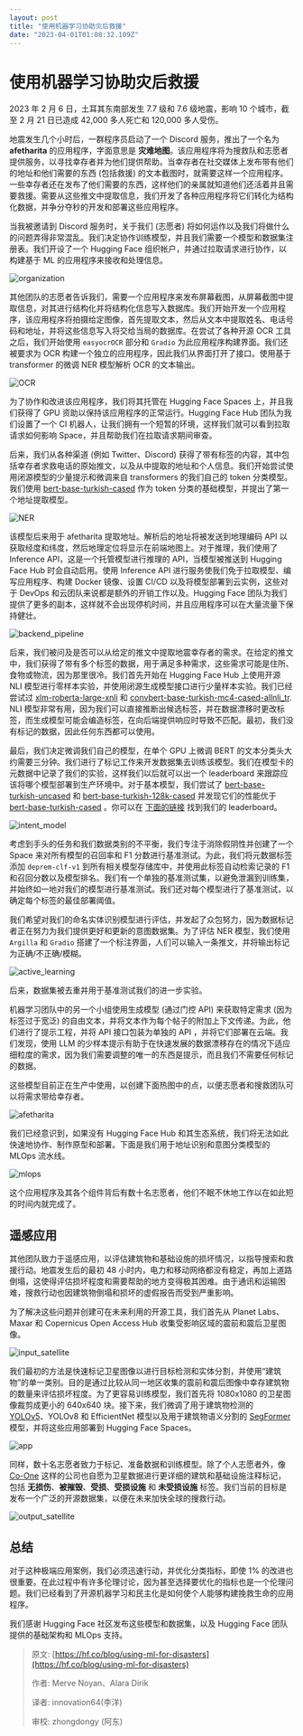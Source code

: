 ```yaml
---
layout: post
title: "使用机器学习协助灾后救援"
date: "2023-04-01T01:08:32.109Z"
---
```

使用机器学习协助灾后救援
============

2023 年 2 月 6 日，土耳其东南部发生 7.7 级和 7.6 级地震，影响 10 个城市，截至 2 月 21 日已造成 42,000 多人死亡和 120,000 多人受伤。

地震发生几个小时后，一群程序员启动了一个 Discord 服务，推出了一个名为 **afetharita** 的应用程序，字面意思是 **灾难地图**。该应用程序将为搜救队和志愿者提供服务，以寻找幸存者并为他们提供帮助。当幸存者在社交媒体上发布带有他们的地址和他们需要的东西 (包括救援) 的文本截图时，就需要这样一个应用程序。一些幸存者还在发布了他们需要的东西，这样他们的亲属就知道他们还活着并且需要救援。需要从这些推文中提取信息，我们开发了各种应用程序将它们转化为结构化数据，并争分夺秒的开发和部署这些应用程序。

当我被邀请到 Discord 服务时，关于我们 (志愿者) 将如何运作以及我们将做什么的问题弄得非常混乱。我们决定协作训练模型，并且我们需要一个模型和数据集注册表。我们开设了一个 Hugging Face 组织帐户，并通过拉取请求进行协作，以构建基于 ML 的应用程序来接收和处理信息。

![organization](https://img-s1.andfun.cn/devrel/posts/2023-03-31-065508.png)

其他团队的志愿者告诉我们，需要一个应用程序来发布屏幕截图，从屏幕截图中提取信息，对其进行结构化并将结构化信息写入数据库。我们开始开发一个应用程序，该应用程序将拍摄给定图像，首先提取文本，然后从文本中提取姓名、电话号码和地址，并将这些信息写入将交给当局的数据库。在尝试了各种开源 OCR 工具之后，我们开始使用 `easyocrOCR` 部分和 `Gradio` 为此应用程序构建界面。我们还被要求为 OCR 构建一个独立的应用程序，因此我们从界面打开了接口。使用基于 transformer 的微调 NER 模型解析 OCR 的文本输出。

![OCR](https://img-s1.andfun.cn/devrel/posts/2023-03-31-065510.png)

为了协作和改进该应用程序，我们将其托管在 Hugging Face Spaces 上，并且我们获得了 GPU 资助以保持该应用程序的正常运行。Hugging Face Hub 团队为我们设置了一个 CI 机器人，让我们拥有一个短暂的环境，这样我们就可以看到拉取请求如何影响 Space，并且帮助我们在拉取请求期间审查。

后来，我们从各种渠道 (例如 Twitter、Discord) 获得了带有标签的内容，其中包括幸存者求救电话的原始推文，以及从中提取的地址和个人信息。我们开始尝试使用闭源模型的少量提示和微调来自 transformers 的我们自己的 token 分类模型。我们使用 [bert-base-turkish-cased](https://huggingface.co/dbmdz/bert-base-turkish-cased) 作为 token 分类的基础模型，并提出了第一个地址提取模型。

![NER](https://img-s1.andfun.cn/devrel/posts/2023-03-31-065511.png)

该模型后来用于 afetharita 提取地址。解析后的地址将被发送到地理编码 API 以获取经度和纬度，然后地理定位将显示在前端地图上。对于推理，我们使用了 Inference API，这是一个托管模型进行推理的 API，当模型被推送到 Hugging Face Hub 时会自动启用。使用 Inference API 进行服务使我们免于拉取模型、编写应用程序、构建 Docker 镜像、设置 CI/CD 以及将模型部署到云实例，这些对于 DevOps 和云团队来说都是额外的开销工作以及。Hugging Face 团队为我们提供了更多的副本，这样就不会出现停机时间，并且应用程序可以在大量流量下保持健壮。

![backend_pipeline](https://img-s1.andfun.cn/devrel/posts/2023-03-31-065512.png)

后来，我们被问及是否可以从给定的推文中提取地震幸存者的需求。在给定的推文中，我们获得了带有多个标签的数据，用于满足多种需求，这些需求可能是住所、食物或物流，因为那里很冷。我们首先开始在 Hugging Face Hub 上使用开源 NLI 模型进行零样本实验，并使用闭源生成模型接口进行少量样本实验。我们已经尝试过 [xlm-roberta-large-xnli](https://huggingface.co/joeddav/xlm-roberta-large-xnli) 和 [convbert-base-turkish-mc4-cased-allnli\_tr](https://huggingface.co/emrecan/convbert-base-turkish-mc4-cased-allnli_tr). NLI 模型非常有用，因为我们可以直接推断出候选标签，并在数据漂移时更改标签，而生成模型可能会编造标签，在向后端提供响应时导致不匹配。最初，我们没有标记的数据，因此任何东西都可以使用。

最后，我们决定微调我们自己的模型，在单个 GPU 上微调 BERT 的文本分类头大约需要三分钟。我们进行了标记工作来开发数据集去训练该模型。我们在模型卡的元数据中记录了我们的实验，这样我们以后就可以出一个 leaderboard 来跟踪应该将哪个模型部署到生产环境中。对于基本模型，我们尝试了 [bert-base-turkish-uncased](https://huggingface.co/loodos/bert-base-turkish-uncased) 和 [bert-base-turkish-128k-cased](https://huggingface.co/dbmdz/bert-base-turkish-128k-cased) 并发现它们的性能优于 [bert-base-turkish-cased](https://huggingface.co/dbmdz/bert-base-turkish-cased) 。你可以在 [下面的链接](https://huggingface.co/spaces/deprem-ml/intent-leaderboard) 找到我们的 leaderboard。

![intent_model](https://img-s1.andfun.cn/devrel/posts/2023-03-31-065513.png)

考虑到手头的任务和我们数据类别的不平衡，我们专注于消除假阴性并创建了一个 Space 来对所有模型的召回率和 F1 分数进行基准测试。为此，我们将元数据标签添加 `deprem-clf-v1` 到所有相关模型存储库中，并使用此标签自动检索记录的 F1 和召回分数以及模型排名。我们有一个单独的基准测试集，以避免泄漏到训练集，并始终如一地对我们的模型进行基准测试。我们还对每个模型进行了基准测试，以确定每个标签的最佳部署阈值。

我们希望对我们的命名实体识别模型进行评估，并发起了众包努力，因为数据标记者正在努力为我们提供更好和更新的意图数据集。为了评估 NER 模型，我们使用 `Argilla` 和 `Gradio` 搭建了一个标注界面，人们可以输入一条推文，并将输出标记为正确/不正确/模糊。

![active_learning](https://img-s1.andfun.cn/devrel/posts/2023-03-31-065514.png)

后来，数据集被去重并用于基准测试我们的进一步实验。

机器学习团队中的另一个小组使用生成模型 (通过门控 API) 来获取特定需求 (因为标签过于宽泛) 的自由文本，并将文本作为每个帖子的附加上下文传递。为此，他们进行了提示工程，并将 API 接口包装为单独的 API ，并将它们部署在云端。我们发现，使用 LLM 的少样本提示有助于在快速发展的数据漂移存在的情况下适应细粒度的需求，因为我们需要调整的唯一的东西是提示，而且我们不需要任何标记的数据。

这些模型目前正在生产中使用，以创建下面热图中的点，以便志愿者和搜救团队可以将需求带给幸存者。

![afetharita](https://img-s1.andfun.cn/devrel/posts/2023-03-31-065516.png)

我们已经意识到，如果没有 Hugging Face Hub 和其生态系统，我们将无法如此快速地协作、制作原型和部署。下面是我们用于地址识别和意图分类模型的 MLOps 流水线。

![mlops](https://img-s1.andfun.cn/devrel/posts/2023-03-31-065517.png)

这个应用程序及其各个组件背后有数十名志愿者，他们不眠不休地工作以在如此短的时间内就完成了。

遥感应用
----

其他团队致力于遥感应用，以评估建筑物和基础设施的损坏情况，以指导搜索和救援行动。地震发生后的最初 48 小时内，电力和移动网络都没有稳定，再加上道路倒塌，这使得评估损坏程度和需要帮助的地方变得极其困难。由于通讯和运输困难，搜救行动也因建筑物倒塌和损坏的虚假报告而受到严重影响。

为了解决这些问题并创建可在未来利用的开源工具，我们首先从 Planet Labs、Maxar 和 Copernicus Open Access Hub 收集受影响区域的震前和震后卫星图像。

![input_satellite](https://img-s1.andfun.cn/devrel/posts/2023-03-31-065518.png)

我们最初的方法是快速标记卫星图像以进行目标检测和实体分割，并使用“建筑物”的单一类别。目的是通过比较从同一地区收集的震前和震后图像中幸存建筑物的数量来评估损坏程度。为了更容易训练模型，我们首先将 1080x1080 的卫星图像裁剪成更小的 640x640 块。接下来，我们微调了用于建筑物检测的 [YOLOv5](https://huggingface.co/spaces/deprem-ml/deprem_satellite_test)、YOLOv8 和 EfficientNet 模型以及用于建筑物语义分割的 [SegFormer](https://huggingface.co/spaces/deprem-ml/deprem_satellite_semantic_whu) 模型，并将这些应用部署到 Hugging Face Spaces。

![app](https://img-s1.andfun.cn/devrel/posts/2023-03-31-065520.png)

同样，数十名志愿者致力于标记、准备数据和训练模型。除了个人志愿者外，像 [Co-One](https://co-one.co/) 这样的公司也自愿为卫星数据进行更详细的建筑和基础设施注释标记，包括 **无损伤**、**被摧毁**、**受损**、**受损设施** 和 **未受损设施** 标签。我们当前的目标是发布一个广泛的开源数据集，以便在未来加快全球的搜救行动。

![output_satellite](https://img-s1.andfun.cn/devrel/posts/2023-03-31-065521.jpg)

总结
--

对于这种极端应用案例，我们必须迅速行动，并优化分类指标，即使 1% 的改进也很重要。在此过程中有许多伦理讨论，因为甚至选择要优化的指标也是一个伦理问题。我们已经看到了开源机器学习和民主化是如何使个人能够构建挽救生命的应用程序。

我们感谢 Hugging Face 社区发布这些模型和数据集，以及 Hugging Face 团队提供的基础架构和 MLOps 支持。

> 原文: [https://hf.co/blog/using-ml-for-disasters](https://hf.co/blog/using-ml-for-disasters)
> 
> 作者: Merve Noyan、Alara Dirik
> 
> 译者: innovation64(李洋)
> 
> 审校: zhongdongy (阿东)